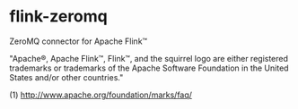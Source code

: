 # flink-zeromq
ZeroMQ connector for Apache Flink™

"Apache®, Apache Flink™, Flink™, and the squirrel logo are either registered trademarks or trademarks of the Apache Software Foundation in the United States and/or other countries."

(1) http://www.apache.org/foundation/marks/faq/
